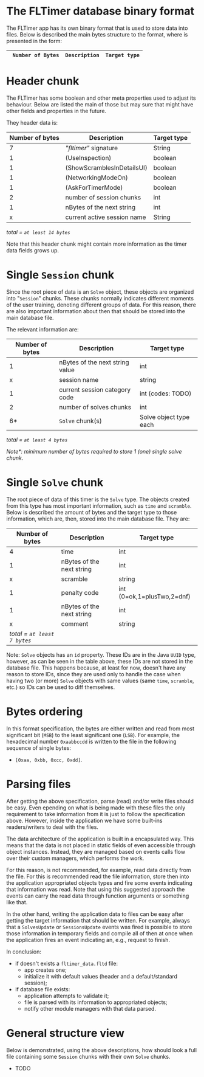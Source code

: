 # The FLTimer database binary format

The FLTimer app has its own binary format that is used to store data into files. Below is described
the main bytes structure to the format, where is presented in the form:

| ` Number of Bytes` | `Description` | `Target type` |
|--------------------|---------------|---------------|

# Header chunk

The FLTimer has some boolean and other meta properties used to adjust its behaviour. Below are
listed the main of those but may sure that might have other fields and properties in the future.

They header data is:

| Number of bytes | Description                 | Target type |
|-----------------|-----------------------------|-------------|
| 7               | _"fltimer"_ signature       | String      |
| 1               | (UseInspection)             | boolean     |
| 1               | (ShowScramblesInDetailsUI)  | boolean     |
| 1               | (NetworkingModeOn)          | boolean     |
| 1               | (AskForTimerMode)           | boolean     |
| 2               | number of session chunks    | int         |
| 1               | nBytes of the next string   | int         |
| x               | current active session name | String      |
*total = `at least 14 bytes`*

Note that this header chunk might contain more information as the timer data fields grows up.

# Single `Session` chunk

Since the root piece of data is an `Solve` object, these objects are organized into "`Session`"
chunks. These chunks normally indicates different moments of the user training, denoting different
groups of data. For this reason, there are also important information about then that should be
stored into the main database file.

The relevant information are:

| Number of bytes | Description                     | Target type            |
|-----------------|---------------------------------|------------------------|
| 1               | nBytes of the next string value | int                    |
| x               | session name                    | string                 |
| 1               | current session category code   | int (codes: TODO)      |
| 2               | number of solves chunks         | int                    |
| 6*              | `Solve` chunk(s)                | Solve object type each |
*total = `at least 4 bytes`*

_Note*: minimum number of bytes required to store 1 (one) single solve chunk._

# Single `Solve` chunk

The root piece of data of this timer is the `Solve` type. The objects created from this type has
most important information, such as `time` and `scramble`. Below is described the amount of bytes
and the target type to those information, which are, then, stored into the main database file.
They are:

| Number of bytes              | Description               | Target type                |
|------------------------------|---------------------------|----------------------------|
| 4                            | time                      | int                        |
| 1                            | nBytes of the next string | int                        |
| x                            | scramble                  | string                     |
| 1                            | penalty code              | int (0=ok,1=plusTwo,2=dnf) |
| 1                            | nBytes of the next string | int                        |
| x                            | comment                   | string                     |
| *total = `at least 7 bytes`* |                           |                            |

Note: `Solve` objects has an `id` property. These IDs are in the Java `UUID` type, however,
as can be seen in the table above, these IDs are not stored in the database file. This happens
because, at least for now, doesn't have any reason to store IDs, since they are used only to
handle the case when having two (or more) `Solve` objects with same values (same `time`,
`scramble`, etc.) so IDs can be used to diff themselves.

# Bytes ordering

In this format specification, the bytes are either written and read from most significant bit (`MSB`)
to the least significant one (`LSB`). For example, the hexadecimal number `0xaabbccdd` is written to
the file in the following sequence of single bytes:

- `[0xaa, 0xbb, 0xcc, 0xdd]`.

# Parsing files
After getting the above specification, parse (read) and/or write files should be easy. Even epending on what
is being made with these files the only requirement to take information from it is just to follow the
specification above. However, inside the application we have some built-ins readers/writers to deal with
the files.

The data architecture of the application is built in a encapsulated way. This means that the data is not
placed in static fields of even accessible through object instances. Instead, they are managed based
on events calls flow over their custom managers, which performs the work.

For this reason, is not recommended, for example, read data directly from the file. For this is recommended
read the file information, store then into the application appropriated objects types and fire some events
indicating that information was read. Note that using this suggested approach the events can carry the
read data through function arguments or something like that.

In the other hand, writing the application data to files can be easy after getting the target information
that should be written. For example, always that a `SolvesUpdate` or `SessionsUpdate` events was fired
is possible to store those information in temporary fields and compile all of then at once when the
application fires an event indicating an, e.g., request to finish.

In conclusion:
- if doesn't exists a `fltimer_data.fltd` file:
  - app creates one;
  - initialize it with default values (header and a default/standard session);
- if database file exists:
  - application attempts to validate it;
  - file is parsed with its information to appropriated objects;
  - notify other module managers with that data parsed.

# General structure view

Below is demonstrated, using the above descriptions, how should look a full file containing some
`Session` chunks with their own `Solve` chunks.

- TODO
